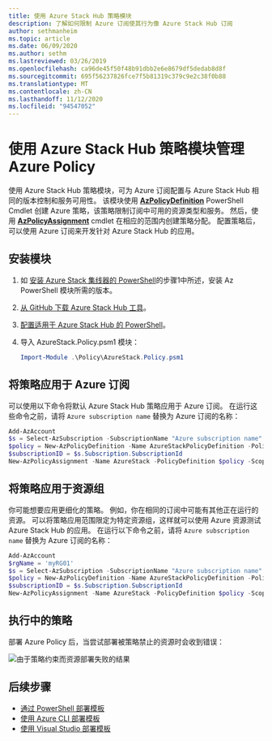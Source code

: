 ```yaml
---
title: 使用 Azure Stack Hub 策略模块
description: 了解如何限制 Azure 订阅使其行为像 Azure Stack Hub 订阅
author: sethmanheim
ms.topic: article
ms.date: 06/09/2020
ms.author: sethm
ms.lastreviewed: 03/26/2019
ms.openlocfilehash: ca96de45f50f48b91dbb2e6e8679df5dedab8d8f
ms.sourcegitcommit: 695f56237826fce7f5b81319c379c9e2c38f0b88
ms.translationtype: MT
ms.contentlocale: zh-CN
ms.lasthandoff: 11/12/2020
ms.locfileid: "94547052"
---
```

# <a name="manage-azure-policy-using-the-azure-stack-hub-policy-module"></a>使用 Azure Stack Hub 策略模块管理 Azure Policy

使用 Azure Stack Hub 策略模块，可为 Azure 订阅配置与 Azure Stack Hub 相同的版本控制和服务可用性。 该模块使用 [**AzPolicyDefinition**](/powershell/module/Az.resources/new-Azpolicydefinition) PowerShell Cmdlet 创建 Azure 策略，该策略限制订阅中可用的资源类型和服务。 然后，使用 [**AzPolicyAssignment**](/powershell/module/Az.resources/new-Azpolicyassignment) cmdlet 在相应的范围内创建策略分配。 配置策略后，可以使用 Azure 订阅来开发针对 Azure Stack Hub 的应用。

## <a name="install-the-module"></a>安装模块

1. 如 [安装 Azure Stack 集线器的 PowerShell](../operator/powershell-install-az-module.md)的步骤1中所述，安装 Az PowerShell 模块所需的版本。
2. [从 GitHub 下载 Azure Stack Hub 工具](../operator/azure-stack-powershell-download.md)。
3. [配置适用于 Azure Stack Hub 的 PowerShell](azure-stack-powershell-configure-user.md)。
4. 导入 AzureStack.Policy.psm1 模块：

   ```powershell
   Import-Module .\Policy\AzureStack.Policy.psm1
   ```

## <a name="apply-policy-to-azure-subscription"></a>将策略应用于 Azure 订阅

可以使用以下命令将默认 Azure Stack Hub 策略应用于 Azure 订阅。 在运行这些命令之前，请将 `Azure subscription name` 替换为 Azure 订阅的名称：

```powershell
Add-AzAccount
$s = Select-AzSubscription -SubscriptionName "Azure subscription name"
$policy = New-AzPolicyDefinition -Name AzureStackPolicyDefinition -Policy (Get-AzsPolicy)
$subscriptionID = $s.Subscription.SubscriptionId
New-AzPolicyAssignment -Name AzureStack -PolicyDefinition $policy -Scope /subscriptions/$subscriptionID
```

## <a name="apply-policy-to-a-resource-group"></a>将策略应用于资源组

你可能想要应用更细化的策略。 例如，你在相同的订阅中可能有其他正在运行的资源。 可以将策略应用范围限定为特定资源组，这样就可以使用 Azure 资源测试 Azure Stack Hub 的应用。 在运行以下命令之前，请将 `Azure subscription name` 替换为 Azure 订阅的名称：

```powershell
Add-AzAccount
$rgName = 'myRG01'
$s = Select-AzSubscription -SubscriptionName "Azure subscription name"
$policy = New-AzPolicyDefinition -Name AzureStackPolicyDefinition -Policy (Get-AzsPolicy)
$subscriptionID = $s.Subscription.SubscriptionId
New-AzPolicyAssignment -Name AzureStack -PolicyDefinition $policy -Scope /subscriptions/$subscriptionID/resourceGroups/$rgName
```

## <a name="policy-in-action"></a>执行中的策略

部署 Azure Policy 后，当尝试部署被策略禁止的资源时会收到错误：

![由于策略约束而资源部署失败的结果](./media/azure-stack-policy-module/image1.png)

## <a name="next-steps"></a>后续步骤

* [通过 PowerShell 部署模板](azure-stack-deploy-template-powershell.md)
* [使用 Azure CLI 部署模板](azure-stack-deploy-template-command-line.md)
* [使用 Visual Studio 部署模板](azure-stack-deploy-template-visual-studio.md)
